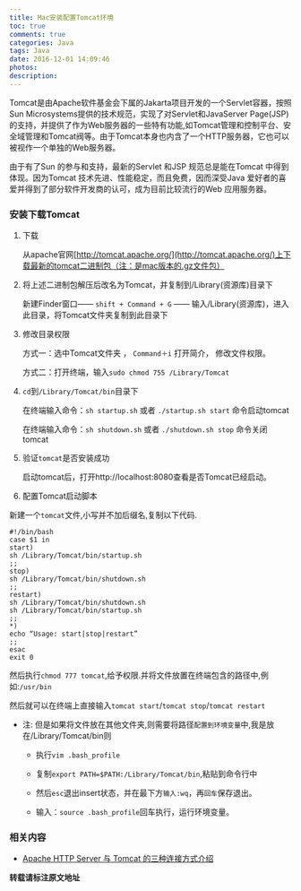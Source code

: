```yaml
---
title: Mac安装配置Tomcat环境
toc: true
comments: true
categories: Java
tags: Java
date: 2016-12-01 14:09:46
photos:
description:
---
```


Tomcat是由Apache软件基金会下属的Jakarta项目开发的一个Servlet容器，按照Sun Microsystems提供的技术规范，实现了对Servlet和JavaServer Page(JSP)的支持，并提供了作为Web服务器的一些特有功能,如Tomcat管理和控制平台、安全域管理和Tomcat阀等。由于Tomcat本身也内含了一个HTTP服务器，它也可以被视作一个单独的Web服务器。

由于有了Sun 的参与和支持，最新的Servlet 和JSP 规范总是能在Tomcat 中得到体现。因为Tomcat 技术先进、性能稳定，而且免费，因而深受Java 爱好者的喜爱并得到了部分软件开发商的认可，成为目前比较流行的Web 应用服务器。

<!--more-->
### 安装下载Tomcat
1. 下载

    从apache官网[http://tomcat.apache.org/](http://tomcat.apache.org/)上下载最新的tomcat二进制包（注：是mac版本的.gz文件包）

2. 将上述二进制包解压后改名为Tomcat，并复制到/Library(资源库)目录下

    新建Finder窗口—— `shift + Command + G` —— 输入/Library(资源库)，进入此目录，将Tomcat文件夹复制到此目录下

3. 修改目录权限

    方式一：选中Tomcat文件夹 ， `Command＋i` 打开简介， 修改文件权限。

    方式二：打开终端，输入`sudo chmod 755 /Library/Tomcat` 

4. `cd`到`/Library/Tomcat/bin`目录下

    在终端输入命令：`sh startup.sh`  或者 `./startup.sh start` 命令启动tomcat

    在终端输入命令：`sh shutdown.sh`  或者 `./shutdown.sh stop` 命令关闭tomcat

5. 验证`tomcat`是否安装成功

    启动tomcat后，打开http://localhost:8080查看是否Tomcat已经启动。

6. 配置Tomcat启动脚本

新建一个`tomcat`文件,小写并不加后缀名,复制以下代码.

```shell
#!/bin/bash
case $1 in
start)
sh /Library/Tomcat/bin/startup.sh
;;
stop)
sh /Library/Tomcat/bin/shutdown.sh
;;
restart)
sh /Library/Tomcat/bin/shutdown.sh
sh /Library/Tomcat/bin/startup.sh
;;
*)
echo “Usage: start|stop|restart”
;;
esac
exit 0
```

然后执行`chmod 777 tomcat`,给予权限.并将文件放置在终端包含的路径中,例如:`/usr/bin`

然后就可以在终端上直接输入`tomcat start`/`tomcat stop`/`tomcat restart`

* 注: 但是如果将文件放在其他文件夹,则需要将路径`配置到环境变量`中,我是放在/Library/Tomcat/bin则

    * 执行`vim .bash_profile`

    * 复制`export PATH=$PATH:/Library/Tomcat/bin`,粘贴到命令行中

    * 然后`esc`退出insert状态，并在最下方`输入:wq`，再`回车`保存退出。

    * 输入：`source .bash_profile`回车执行，运行环境变量。

### 相关内容

* [Apache HTTP Server 与 Tomcat 的三种连接方式介绍](https://www.ibm.com/developerworks/cn/opensource/os-lo-apache-tomcat/)



**转载请标注原文地址**


